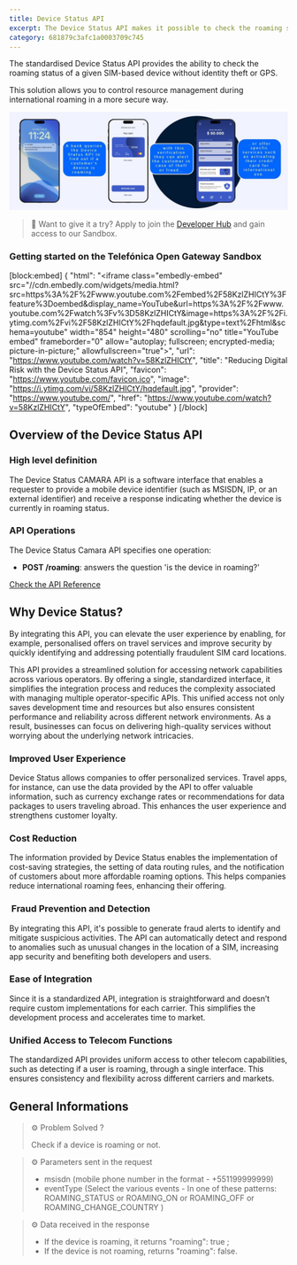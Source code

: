 ```yaml
---
title: Device Status API
excerpt: The Device Status API makes it possible to check the roaming status of a specific SIM-based device by using events from the operators' network.
category: 681879c3afc1a0003709c745
---
```


The standardised Device Status API provides the ability to check the roaming status of a given SIM-based device without identity theft or GPS.

This solution allows you to control resource management during international roaming in a more secure way.

![DeviceStatus](https://github.com/Telefonica/opengateway-developers-website/raw/main/catalog/devicestatus/images/DeviceStatus.png)

> 📘 Want to give it a try?
> Apply to join the [Developer Hub](https://opengateway.telefonica.com/en/developer-hub/join) and gain access to our Sandbox.

### Getting started on the Telefónica Open Gateway Sandbox
[block:embed]
{
  "html": "<iframe class=\"embedly-embed\" src=\"//cdn.embedly.com/widgets/media.html?src=https%3A%2F%2Fwww.youtube.com%2Fembed%2F58KzlZHICtY%3Ffeature%3Doembed&display_name=YouTube&url=https%3A%2F%2Fwww.youtube.com%2Fwatch%3Fv%3D58KzlZHICtY&image=https%3A%2F%2Fi.ytimg.com%2Fvi%2F58KzlZHICtY%2Fhqdefault.jpg&type=text%2Fhtml&schema=youtube\" width=\"854\" height=\"480\" scrolling=\"no\" title=\"YouTube embed\" frameborder=\"0\" allow=\"autoplay; fullscreen; encrypted-media; picture-in-picture;\" allowfullscreen=\"true\"></iframe>",
  "url": "https://www.youtube.com/watch?v=58KzlZHICtY",
  "title": "Reducing Digital Risk with the Device Status API",
  "favicon": "https://www.youtube.com/favicon.ico",
  "image": "https://i.ytimg.com/vi/58KzlZHICtY/hqdefault.jpg",
  "provider": "https://www.youtube.com/",
  "href": "https://www.youtube.com/watch?v=58KzlZHICtY",
  "typeOfEmbed": "youtube"
}
[/block]

## Overview of the Device Status API

### High level definition

The Device Status CAMARA API is a software interface that enables a requester to provide a mobile device identifier (such as MSISDN, IP, or an external identifier) and receive a response indicating whether the device is currently in roaming status.

### API Operations

The Device Status Camara API specifies one operation:

- **POST /roaming**: answers the question 'is the device in roaming?'

[Check the API Reference](/reference/getroamingstatus-2)

## Why Device Status?

By integrating this API, you can elevate the user experience by enabling, for example, personalised offers on travel services and improve security by quickly identifying and addressing potentially fraudulent SIM card locations.

This API provides a streamlined solution for accessing network capabilities across various operators. By offering a single, standardized interface, it simplifies the integration process and reduces the complexity associated with managing multiple operator-specific APIs. This unified access not only saves development time and resources but also ensures consistent performance and reliability across different network environments. As a result, businesses can focus on delivering high-quality services without worrying about the underlying network intricacies.

### Improved User Experience

Device Status allows companies to offer personalized services. Travel apps, for instance, can use the data provided by the API to offer valuable information, such as currency exchange rates or recommendations for data packages to users traveling abroad. This enhances the user experience and strengthens customer loyalty.

### Cost Reduction

The information provided by Device Status enables the implementation of cost-saving strategies, the setting of data routing rules, and the notification of customers about more affordable roaming options. This helps companies reduce international roaming fees, enhancing their offering.

###  Fraud Prevention and Detection

By integrating this API, it's possible to generate fraud alerts to identify and mitigate suspicious activities. The API can automatically detect and respond to anomalies such as unusual changes in the location of a SIM, increasing app security and benefiting both developers and users.

### Ease of Integration

Since it is a standardized API, integration is straightforward and doesn’t require custom implementations for each carrier. This simplifies the development process and accelerates time to market.

### Unified Access to Telecom Functions

The standardized API provides uniform access to other telecom capabilities, such as detecting if a user is roaming, through a single interface. This ensures consistency and flexibility across different carriers and markets.


## General Informations

> ⚙️ Problem Solved ? 
>
> Check if a device is roaming or not.


> ⚙️ Parameters sent in the request 
>
> - msisdn (mobile phone number in the format - +551199999999) 
> - eventType (Select the various events - In one of these patterns: ROAMING_STATUS or ROAMING_ON or ROAMING_OFF or ROAMING_CHANGE_COUNTRY )


> ⚙️ Data received in the response
>
> - If the device is roaming, it returns "roaming": true ;
> - If the device is not roaming, returns "roaming": false.

